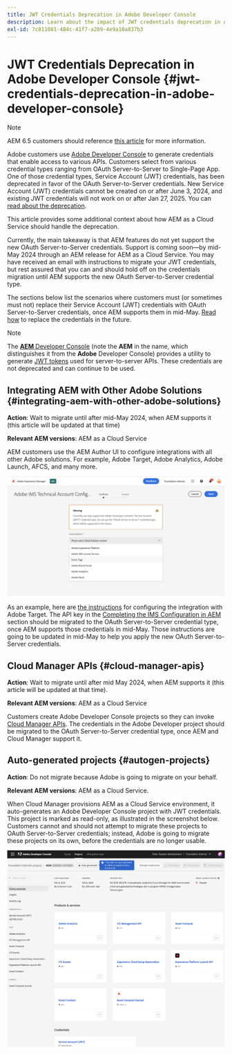 ```yaml
---
title: JWT Credentials Deprecation in Adobe Developer Console
description: Learn about the impact of JWT credentials deprecation in Adobe Developer Console on AEM.
exl-id: 7c811081-484c-41f7-a289-4e9a10a837b3
---
```

# JWT Credentials Deprecation in Adobe Developer Console {#jwt-credentials-deprecation-in-adobe-developer-console}

>[!NOTE]
>
>AEM 6.5 customers should reference [this article](https://experienceleague.adobe.com/en/docs/experience-manager-65/content/security/jwt-credentials-deprecation-in-adobe-developer-console) for more information.

Adobe customers use [Adobe Developer Console](https://developer.adobe.com/console) to generate credentials that enable access to various APIs. Customers select from various credential types ranging from OAuth Server-to-Server to Single-Page App. One of those credential types, Service Account (JWT) credentials, has been deprecated in favor of the OAuth Server-to-Server credentials. New Service Account (JWT) credentials cannot be created on or after June 3, 2024, and existing JWT credentials will not work on or after Jan 27, 2025. You can [read about the deprecation](https://developer.adobe.com/developer-console/docs/guides/authentication/ServerToServerAuthentication/migration/).

This article provides some additional context about how AEM as a Cloud Service should handle the deprecation.

Currently, the main takeaway is that AEM features do not yet support the new OAuth Server-to-Server credentials. Support is coming soon&mdash;by mid-May 2024 through an AEM release for AEM as a Cloud Service. You may have received an email with instructions to migrate your JWT credentials, but rest assured that you can and should hold off on the credentials migration until AEM supports the new OAuth Server-to-Server credential type.

The sections below list the scenarios where customers must (or sometimes must not) replace their Service Account (JWT) credentials with OAuth Server-to-Server credentials, once AEM supports them in mid-May. [Read how](https://developer.adobe.com/developer-console/docs/guides/authentication/ServerToServerAuthentication/migration/#migration-overview) to replace the credentials in the future.

>[!NOTE]
>
>The [**AEM** Developer Console](/help/implementing/developing/introduction/development-guidelines.md#crxde-lite-and-developer-console) (note the **AEM** in the name, which distinguishes it from the **Adobe** Developer Console) provides a utility to generate [JWT tokens](/help/implementing/developing/introduction/generating-access-tokens-for-server-side-apis.md) used for server-to-server APIs. These credentials are not deprecated and can continue to be used.


## Integrating AEM with Other Adobe Solutions {#integrating-aem-with-other-adobe-solutions}

**Action**: Wait to migrate until after mid-May 2024, when AEM supports it (this article will be updated at that time)

**Relevant AEM versions**: AEM as a Cloud Service

AEM customers use the AEM Author UI to configure integrations with all other Adobe solutions. For example, Adobe Target, Adobe Analytics, Adobe Launch, AFCS, and many more.

![Integrating AEM with other solutions](/help/security/assets/jwt-deprecation.png)

As an example, here are [the instructions](https://experienceleague.adobe.com/en/docs/experience-manager-cloud-service/content/sites/integrations/integration-adobe-target-ims) for configuring the integration with Adobe Target. The API key in the [Completing the IMS Configuration in AEM](https://experienceleague.adobe.com/en/docs/experience-manager-cloud-service/content/sites/integrations/integration-adobe-target-ims#completing-the-ims-configuration-in-aem) section should be migrated to the OAuth Server-to-Server credential type, once AEM supports those credentials in mid-May. Those instructions are going to be updated in mid-May to help you apply the new OAuth Server-to-Server credentials.

## Cloud Manager APIs {#cloud-manager-apis}

**Action**: Wait to migrate until after mid May 2024, when AEM supports it (this article will be updated at that time).

**Relevant AEM versions**: AEM as a Cloud Service

Customers create Adobe Developer Console projects so they can invoke [Cloud Manager APIs](https://developer.adobe.com/experience-cloud/cloud-manager/guides/getting-started/create-api-integration/). The credentials in the Adobe Developer project should be migrated to the OAuth Server-to-Server credential type, once AEM and Cloud Manager support it. 

## Auto-generated projects {#autogen-projects}

**Action**: Do not migrate because Adobe is going to migrate on your behalf.

**Relevant AEM versions**: AEM as a Cloud Service.

When Cloud Manager provisions AEM as a Cloud Service environment, it auto-generates an Adobe Developer Console project with JWT credentials. This project is marked as read-only, as illustrated in the screenshot below. Customers cannot and should not attempt to migrate these projects to OAuth Server-to-Server credentials; instead, Adobe is going to migrate these projects on its own, before the credentials are no longer usable.

![Auto-generated projects](/help/security/assets/jwt-deprecation-autogen-projects.png)
